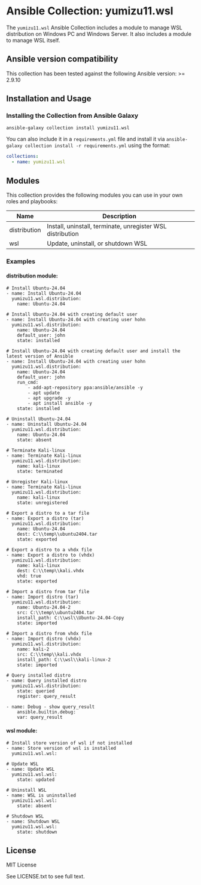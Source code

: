 # Ansible Collection: yumizu11.wsl

The ```yumizu11.wsl``` Ansible Collection includes a module to manage WSL distribution on Windows PC and Windows Server. It also includes a module to manage WSL itself.

## Ansible version compatibility

This collection has been tested against the following Ansible version: >= 2.9.10

## Installation and Usage

### Installing the Collection from Ansible Galaxy

```
ansible-galaxy collection install yumizu11.wsl
```

You can also include it in a ```requirements.yml``` file and install it via ```ansible-galaxy collection install -r requirements.yml``` using the format:

```yaml
collections:
  - name: yumizu11.wsl
```

## Modules

This collection provides the following modules you can use in your own roles and playbooks:

|Name|Description|
|---|---|
|distribution|Install, uninstall, terminate, unregister WSL distribution|
|wsl|Update, uninstall, or shutdown WSL|

### Examples

#### distribution module:

```
# Install Ubuntu-24.04
- name: Install Ubuntu-24.04
  yumizu11.wsl.distribution:
    name: Ubuntu-24.04

# Install Ubuntu-24.04 with creating default user
- name: Install Ubuntu-24.04 with creating user hohn
  yumizu11.wsl.distribution:
    name: Ubuntu-24.04
    default_user: john
    state: installed

# Install Ubuntu-24.04 with creating default user and install the latest version of Ansible
- name: Install Ubuntu-24.04 with creating user hohn
  yumizu11.wsl.distribution:
    name: Ubuntu-24.04
    default_user: john
    run_cmd:
        - add-apt-repository ppa:ansible/ansible -y
        - apt update
        - apt upgrade -y
        - apt install ansible -y
    state: installed

# Uninstall Ubuntu-24.04
- name: Uninstall Ubuntu-24.04
  yumizu11.wsl.distribution:
    name: Ubuntu-24.04
    state: absent

# Terminate Kali-linux
- name: Terminate Kali-linux
  yumizu11.wsl.distribution:
    name: kali-linux
    state: terminated

# Unregister Kali-linux
- name: Terminate Kali-linux
  yumizu11.wsl.distribution:
    name: kali-linux
    state: unregistered

# Export a distro to a tar file
- name: Export a distro (tar)
  yumizu11.wsl.distribution:
    name: Ubuntu-24.04
    dest: C:\\temp\\ubuntu2404.tar
    state: exported

# Export a distro to a vhdx file
- name: Export a distro to (vhdx)
  yumizu11.wsl.distribution:
    name: kali-linux
    dest: C:\\temp\\kali.vhdx
    vhd: true
    state: exported

# Import a distro from tar file
- name: Import distro (tar)
  yumizu11.wsl.distribution:
    name: Ubuntu-24.04-2
    src: C:\\temp\\ubuntu2404.tar
    install_path: C:\\wsl\\Ubuntu-24.04-Copy
    state: imported

# Import a distro from vhdx file
- name: Import distro (vhdx)
  yumizu11.wsl.distribution:
    name: kali-2
    src: C:\\temp\\kali.vhdx
    install_path: C:\\wsl\\kali-linux-2
    state: imported
    
# Query installed distro
- name: Query installed distro
  yumizu11.wsl.distribution:
    state: queried
    register: query_result

- name: Debug - show query_result
    ansible.builtin.debug:
    var: query_result
```

#### wsl module:

```
# Install store version of wsl if not installed
- name: Store version of wsl is installed
  yumizu11.wsl.wsl:

# Update WSL
- name: Update WSL
  yumizu11.wsl.wsl:
    state: updated

# Uninstall WSL
- name: WSL is uninstalled
  yumizu11.wsl.wsl:
    state: absent
    
# Shutdown WSL
- name: Shutdown WSL
  yumizu11.wsl.wsl:
    state: shutdown
```

## License

MIT License

See LICENSE.txt to see full text.
